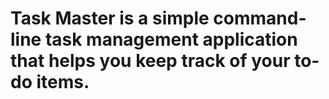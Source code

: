 # Task Master is a simple command-line task management application that helps you keep track of your to-do items.